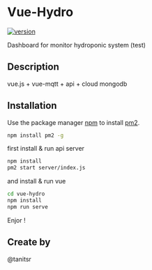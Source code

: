 # Vue-Hydro
[![version](https://img.shields.io/badge/version-beta-yellow.svg)]()

Dashboard for monitor hydroponic system (test) 

## Description

vue.js + vue-mqtt + api + cloud mongodb

## Installation

Use the package manager [npm](https://www.npmjs.com/) to install [pm2](https://pm2.keymetrics.io/).

```bash
npm install pm2 -g
```
first install & run api server
```bash
npm install
pm2 start server/index.js
```
and install & run vue
```bash
cd vue-hydro
npm install
npm run serve
```
Enjor ! 

## Create by
@tanitsr
